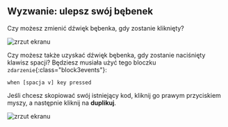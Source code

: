 ## Wyzwanie: ulepsz swój bębenek

Czy możesz zmienić dźwięk bębenka, gdy zostanie kliknięty?

![zrzut ekranu](images/band-drum-sound.png)

Czy możesz także uzyskać dźwięk bębenka, gdy zostanie naciśnięty klawisz spacji? Będziesz musiała użyć tego bloczku `zdarzenie`{:class="block3events"}:

```blocks3
when [spacja v] key pressed
```

Jeśli chcesz skopiować swój istniejący kod, kliknij go prawym przyciskiem myszy, a następnie kliknij na **duplikuj**.

![zrzut ekranu](images/band-duplicate-code.png)